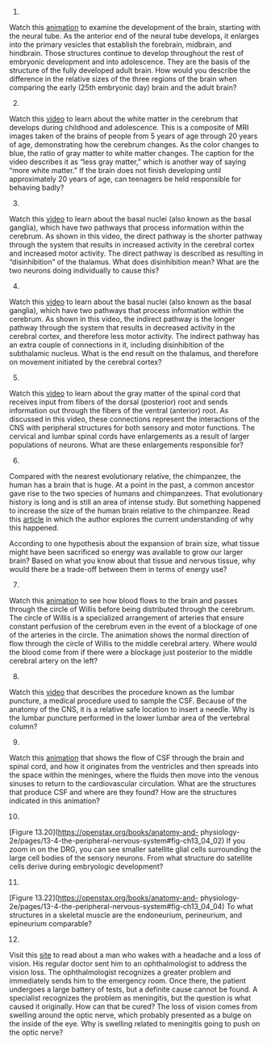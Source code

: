 1. 

Watch this [animation](http://openstax.org/l/braindevel) to examine the
development of the brain, starting with the neural tube. As the anterior end
of the neural tube develops, it enlarges into the primary vesicles that
establish the forebrain, midbrain, and hindbrain. Those structures continue to
develop throughout the rest of embryonic development and into adolescence.
They are the basis of the structure of the fully developed adult brain. How
would you describe the difference in the relative sizes of the three regions
of the brain when comparing the early (25th embryonic day) brain and the adult
brain?

2. 

Watch this [video](http://openstax.org/l/whitematter) to learn about the white
matter in the cerebrum that develops during childhood and adolescence. This is
a composite of MRI images taken of the brains of people from 5 years of age
through 20 years of age, demonstrating how the cerebrum changes. As the color
changes to blue, the ratio of gray matter to white matter changes. The caption
for the video describes it as “less gray matter,” which is another way of
saying “more white matter.” If the brain does not finish developing until
approximately 20 years of age, can teenagers be held responsible for behaving
badly?

3. 

Watch this [video](http://openstax.org/l/basalnuclei1) to learn about the
basal nuclei (also known as the basal ganglia), which have two pathways that
process information within the cerebrum. As shown in this video, the direct
pathway is the shorter pathway through the system that results in increased
activity in the cerebral cortex and increased motor activity. The direct
pathway is described as resulting in “disinhibition” of the thalamus. What
does disinhibition mean? What are the two neurons doing individually to cause
this?

4. 

Watch this [video](http://openstax.org/l/basalnuclei2) to learn about the
basal nuclei (also known as the basal ganglia), which have two pathways that
process information within the cerebrum. As shown in this video, the indirect
pathway is the longer pathway through the system that results in decreased
activity in the cerebral cortex, and therefore less motor activity. The
indirect pathway has an extra couple of connections in it, including
disinhibition of the subthalamic nucleus. What is the end result on the
thalamus, and therefore on movement initiated by the cerebral cortex?

5. 

Watch this [video](http://openstax.org/l/graymatter) to learn about the gray
matter of the spinal cord that receives input from fibers of the dorsal
(posterior) root and sends information out through the fibers of the ventral
(anterior) root. As discussed in this video, these connections represent the
interactions of the CNS with peripheral structures for both sensory and motor
functions. The cervical and lumbar spinal cords have enlargements as a result
of larger populations of neurons. What are these enlargements responsible for?

6. 

Compared with the nearest evolutionary relative, the chimpanzee, the human has
a brain that is huge. At a point in the past, a common ancestor gave rise to
the two species of humans and chimpanzees. That evolutionary history is long
and is still an area of intense study. But something happened to increase the
size of the human brain relative to the chimpanzee. Read this
[article](http://openstax.org/l/hugebrain) in which the author explores the
current understanding of why this happened.

According to one hypothesis about the expansion of brain size, what tissue
might have been sacrificed so energy was available to grow our larger brain?
Based on what you know about that tissue and nervous tissue, why would there
be a trade-off between them in terms of energy use?

7. 

Watch this [animation](http://openstax.org/l/bloodflow1) to see how blood
flows to the brain and passes through the circle of Willis before being
distributed through the cerebrum. The circle of Willis is a specialized
arrangement of arteries that ensure constant perfusion of the cerebrum even in
the event of a blockage of one of the arteries in the circle. The animation
shows the normal direction of flow through the circle of Willis to the middle
cerebral artery. Where would the blood come from if there were a blockage just
posterior to the middle cerebral artery on the left?

8. 

Watch this [video](http://openstax.org/l/lumbarpuncture) that describes the
procedure known as the lumbar puncture, a medical procedure used to sample the
CSF. Because of the anatomy of the CNS, it is a relative safe location to
insert a needle. Why is the lumbar puncture performed in the lower lumbar area
of the vertebral column?

9. 

Watch this [animation](http://openstax.org/l/CSFflow) that shows the flow of
CSF through the brain and spinal cord, and how it originates from the
ventricles and then spreads into the space within the meninges, where the
fluids then move into the venous sinuses to return to the cardiovascular
circulation. What are the structures that produce CSF and where are they
found? How are the structures indicated in this animation?

10. 

[Figure 13.20](https://openstax.org/books/anatomy-and-
physiology-2e/pages/13-4-the-peripheral-nervous-system#fig-ch13_04_02) If you
zoom in on the DRG, you can see smaller satellite glial cells surrounding the
large cell bodies of the sensory neurons. From what structure do satellite
cells derive during embryologic development?

11. 

[Figure 13.22](https://openstax.org/books/anatomy-and-
physiology-2e/pages/13-4-the-peripheral-nervous-system#fig-ch13_04_04) To what
structures in a skeletal muscle are the endoneurium, perineurium, and
epineurium comparable?

12. 

Visit this [site](http://openstax.org/l/NYTmeningitis) to read about a man who
wakes with a headache and a loss of vision. His regular doctor sent him to an
ophthalmologist to address the vision loss. The ophthalmologist recognizes a
greater problem and immediately sends him to the emergency room. Once there,
the patient undergoes a large battery of tests, but a definite cause cannot be
found. A specialist recognizes the problem as meningitis, but the question is
what caused it originally. How can that be cured? The loss of vision comes
from swelling around the optic nerve, which probably presented as a bulge on
the inside of the eye. Why is swelling related to meningitis going to push on
the optic nerve?


